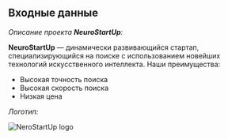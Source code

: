 ## Входные данные
*Описание проекта **NeuroStartUp**:*
    
   **NeuroStartUp** — динамически развивающийся стартап, специализирующийся на поиске с использованием новейших технологий искусственного интеллекта. Наши преимущества:
 
   * Высокая точность поиска
   * Высокая скорость поиска
   * Низкая цена
 
*Логотип:*

 ![NeroStartUp logo](https://camo.githubusercontent.com/ace14ee894d150192a7b05b12410738aa65528da742bbce69315a5f441320ea7/68747470733a2f2f692e696d6775722e636f6d2f495a4f525769492e706e67)